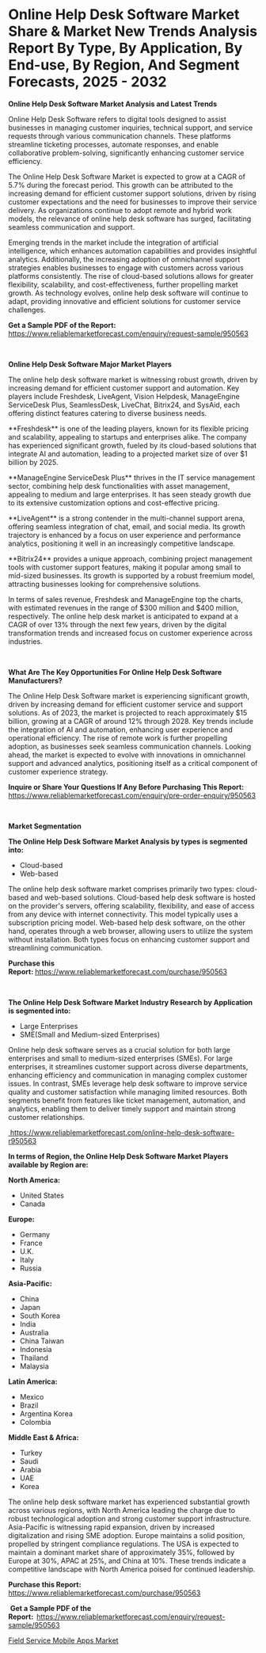 <p><h1>Online Help Desk Software Market Share & Market New Trends Analysis Report By Type, By Application, By End-use, By Region, And Segment Forecasts, 2025 - 2032</h1></p><p><strong>Online Help Desk Software Market Analysis and Latest Trends</strong></p>
<p><p>Online Help Desk Software refers to digital tools designed to assist businesses in managing customer inquiries, technical support, and service requests through various communication channels. These platforms streamline ticketing processes, automate responses, and enable collaborative problem-solving, significantly enhancing customer service efficiency.</p><p>The Online Help Desk Software Market is expected to grow at a CAGR of 5.7% during the forecast period. This growth can be attributed to the increasing demand for efficient customer support solutions, driven by rising customer expectations and the need for businesses to improve their service delivery. As organizations continue to adopt remote and hybrid work models, the relevance of online help desk software has surged, facilitating seamless communication and support.</p><p>Emerging trends in the market include the integration of artificial intelligence, which enhances automation capabilities and provides insightful analytics. Additionally, the increasing adoption of omnichannel support strategies enables businesses to engage with customers across various platforms consistently. The rise of cloud-based solutions allows for greater flexibility, scalability, and cost-effectiveness, further propelling market growth. As technology evolves, online help desk software will continue to adapt, providing innovative and efficient solutions for customer service challenges.</p></p>
<p><strong>Get a Sample PDF of the Report:&nbsp;</strong> <a href="https://www.reliablemarketforecast.com/enquiry/request-sample/950563?utm_campaign=2313&utm_medium=2&utm_source=Github&utm_content=ia&utm_term=06032025&utm_id=online-help-desk-software">https://www.reliablemarketforecast.com/enquiry/request-sample/950563</a></p>
<p>&nbsp;</p>
<p><strong>Online Help Desk Software Major Market Players</strong></p>
<p><p>The online help desk software market is witnessing robust growth, driven by increasing demand for efficient customer support and automation. Key players include Freshdesk, LiveAgent, Vision Helpdesk, ManageEngine ServiceDesk Plus, SeamlessDesk, LiveChat, Bitrix24, and SysAid, each offering distinct features catering to diverse business needs.</p><p>**Freshdesk** is one of the leading players, known for its flexible pricing and scalability, appealing to startups and enterprises alike. The company has experienced significant growth, fueled by its cloud-based solutions that integrate AI and automation, leading to a projected market size of over $1 billion by 2025.</p><p>**ManageEngine ServiceDesk Plus** thrives in the IT service management sector, combining help desk functionalities with asset management, appealing to medium and large enterprises. It has seen steady growth due to its extensive customization options and cost-effective pricing.</p><p>**LiveAgent** is a strong contender in the multi-channel support arena, offering seamless integration of chat, email, and social media. Its growth trajectory is enhanced by a focus on user experience and performance analytics, positioning it well in an increasingly competitive landscape.</p><p>**Bitrix24** provides a unique approach, combining project management tools with customer support features, making it popular among small to mid-sized businesses. Its growth is supported by a robust freemium model, attracting businesses looking for comprehensive solutions.</p><p>In terms of sales revenue, Freshdesk and ManageEngine top the charts, with estimated revenues in the range of $300 million and $400 million, respectively. The online help desk market is anticipated to expand at a CAGR of over 13% through the next few years, driven by the digital transformation trends and increased focus on customer experience across industries.</p></p>
<p>&nbsp;</p>
<p><strong>What Are The Key Opportunities For Online Help Desk Software Manufacturers?</strong></p>
<p><p>The Online Help Desk Software market is experiencing significant growth, driven by increasing demand for efficient customer service and support solutions. As of 2023, the market is projected to reach approximately $15 billion, growing at a CAGR of around 12% through 2028. Key trends include the integration of AI and automation, enhancing user experience and operational efficiency. The rise of remote work is further propelling adoption, as businesses seek seamless communication channels. Looking ahead, the market is expected to evolve with innovations in omnichannel support and advanced analytics, positioning itself as a critical component of customer experience strategy.</p></p>
<p><strong>Inquire or Share Your Questions If Any Before Purchasing This Report:</strong> <a href="https://www.reliablemarketforecast.com/enquiry/pre-order-enquiry/950563?utm_campaign=2313&utm_medium=2&utm_source=Github&utm_content=ia&utm_term=06032025&utm_id=online-help-desk-software">https://www.reliablemarketforecast.com/enquiry/pre-order-enquiry/950563</a></p>
<p>&nbsp;</p>
<p><strong>Market Segmentation</strong></p>
<p><strong>The Online Help Desk Software Market Analysis by types is segmented into:</strong></p>
<p><ul><li>Cloud-based</li><li>Web-based</li></ul></p>
<p><p>The online help desk software market comprises primarily two types: cloud-based and web-based solutions. Cloud-based help desk software is hosted on the provider's servers, offering scalability, flexibility, and ease of access from any device with internet connectivity. This model typically uses a subscription pricing model. Web-based help desk software, on the other hand, operates through a web browser, allowing users to utilize the system without installation. Both types focus on enhancing customer support and streamlining communication.</p></p>
<p><strong>Purchase this Report:&nbsp;</strong><a href="https://www.reliablemarketforecast.com/purchase/950563?utm_campaign=2313&utm_medium=2&utm_source=Github&utm_content=ia&utm_term=06032025&utm_id=online-help-desk-software">https://www.reliablemarketforecast.com/purchase/950563</a></p>
<p>&nbsp;</p>
<p><strong>The Online Help Desk Software Market Industry Research by Application is segmented into:</strong></p>
<p><ul><li>Large Enterprises</li><li>SME(Small and Medium-sized Enterprises)</li></ul></p>
<p><p>Online help desk software serves as a crucial solution for both large enterprises and small to medium-sized enterprises (SMEs). For large enterprises, it streamlines customer support across diverse departments, enhancing efficiency and communication in managing complex customer issues. In contrast, SMEs leverage help desk software to improve service quality and customer satisfaction while managing limited resources. Both segments benefit from features like ticket management, automation, and analytics, enabling them to deliver timely support and maintain strong customer relationships.</p></p>
<p><a href="https://www.reliablemarketforecast.com/online-help-desk-software-r950563?utm_campaign=2313&utm_medium=2&utm_source=Github&utm_content=ia&utm_term=06032025&utm_id=online-help-desk-software">&nbsp;https://www.reliablemarketforecast.com/online-help-desk-software-r950563</a></p>
<p><strong>In terms of Region, the Online Help Desk Software Market Players available by Region are:</strong></p>
<p>
    <p> <strong> North America: </strong>
        <ul>
            <li>United States</li>
            <li>Canada</li>
        </ul>
        </p> 
    <p> <strong> Europe: </strong>
        <ul>
            <li>Germany</li>
            <li>France</li>
            <li>U.K.</li>
            <li>Italy</li>
            <li>Russia</li>
        </ul>
        </p> 
    <p> <strong> Asia-Pacific: </strong>
        <ul>
            <li>China</li>
            <li>Japan</li>
            <li>South Korea</li>
            <li>India</li>
            <li>Australia</li>
            <li>China Taiwan</li>
            <li>Indonesia</li>
            <li>Thailand</li>
            <li>Malaysia</li>
        </ul>
        </p> 
    <p> <strong> Latin America: </strong>
        <ul>
            <li>Mexico</li>
            <li>Brazil</li>
            <li>Argentina Korea</li>
            <li>Colombia</li>
        </ul>
        </p> 
    <p> <strong> Middle East & Africa: </strong>
        <ul>
            <li>Turkey</li>
            <li>Saudi</li>
            <li>Arabia</li>
            <li>UAE</li>
            <li>Korea</li>
        </ul>
    </p>
    </p>
<p><p>The online help desk software market has experienced substantial growth across various regions, with North America leading the charge due to robust technological adoption and strong customer support infrastructure. Asia-Pacific is witnessing rapid expansion, driven by increased digitalization and rising SME adoption. Europe maintains a solid position, propelled by stringent compliance regulations. The USA is expected to maintain a dominant market share of approximately 35%, followed by Europe at 30%, APAC at 25%, and China at 10%. These trends indicate a competitive landscape with North America poised for continued leadership.</p></p>
<p><strong>Purchase this Report: </strong><a href="https://www.reliablemarketforecast.com/purchase/950563?utm_campaign=2313&utm_medium=2&utm_source=Github&utm_content=ia&utm_term=06032025&utm_id=online-help-desk-software">https://www.reliablemarketforecast.com/purchase/950563</a></p>
<p>&nbsp;<strong>Get a Sample PDF of the Report:&nbsp;&nbsp;</strong><a href="https://www.reliablemarketforecast.com/enquiry/request-sample/950563?utm_campaign=2313&utm_medium=2&utm_source=Github&utm_content=ia&utm_term=06032025&utm_id=online-help-desk-software">https://www.reliablemarketforecast.com/enquiry/request-sample/950563</a></p>
<p><strong></strong></p>
<p><p><a href="https://github.com/delindacallegari68/Market-Research-Report-List-1/blob/main/field-service-mobile-apps-market.md?utm_campaign=2313&utm_medium=2&utm_source=Github&utm_content=ia&utm_term=06032025&utm_id=online-help-desk-software">Field Service Mobile Apps Market</a></p></p>